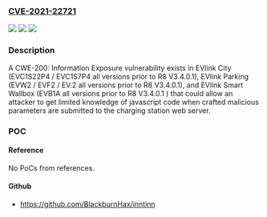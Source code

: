 ### [CVE-2021-22721](https://cve.mitre.org/cgi-bin/cvename.cgi?name=CVE-2021-22721)
![](https://img.shields.io/static/v1?label=Product&message=EVlink%20City%20(EVC1S22P4%20%2F%20EVC1S7P4%20all%20versions%20prior%20to%20R8%20V3.4.0.1)%2C%20EVlink%20Parking%20(EVW2%20%2F%20EVF2%20%2F%20EV.2%20all%20versions%20prior%20to%20R8%20V3.4.0.1)%2C%20and%20EVlink%20Smart%20Wallbox%20(EVB1A%20all%20versions%20prior%20to%20R8%20V3.4.0.1%20)&color=blue)
![](https://img.shields.io/static/v1?label=Version&message=n%2Fa&color=blue)
![](https://img.shields.io/static/v1?label=Vulnerability&message=CWE-200%3A%20Information%20Exposure&color=brighgreen)

### Description

A CWE-200: Information Exposure vulnerability exists in EVlink City (EVC1S22P4 / EVC1S7P4 all versions prior to R8 V3.4.0.1), EVlink Parking (EVW2 / EVF2 / EV.2 all versions prior to R8 V3.4.0.1), and EVlink Smart Wallbox (EVB1A all versions prior to R8 V3.4.0.1 ) that could allow an attacker to get limited knowledge of javascript code when crafted malicious parameters are submitted to the charging station web server.

### POC

#### Reference
No PoCs from references.

#### Github
- https://github.com/BlackburnHax/inntinn

